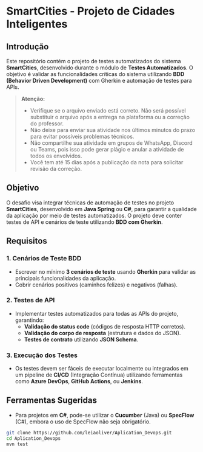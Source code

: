 # SmartCities - Projeto de Cidades Inteligentes

## Introdução

Este repositório contém o projeto de testes automatizados do sistema **SmartCities**, desenvolvido durante o módulo de **Testes Automatizados**. O objetivo é validar as funcionalidades críticas do sistema utilizando **BDD (Behavior Driven Development)** com Gherkin e automação de testes para APIs.

> **Atenção:**
>
> - Verifique se o arquivo enviado está correto. Não será possível substituir o arquivo após a entrega na plataforma ou a correção do professor.
> - Não deixe para enviar sua atividade nos últimos minutos do prazo para evitar possíveis problemas técnicos.
> - Não compartilhe sua atividade em grupos de WhatsApp, Discord ou Teams, pois isso pode gerar plágio e anular a atividade de todos os envolvidos.
> - Você tem até 15 dias após a publicação da nota para solicitar revisão da correção.

## Objetivo

O desafio visa integrar técnicas de automação de testes no projeto **SmartCities**, desenvolvido em **Java Spring** ou **C#**, para garantir a qualidade da aplicação por meio de testes automatizados. O projeto deve conter testes de API e cenários de teste utilizando **BDD com Gherkin**.

## Requisitos

### 1. Cenários de Teste BDD
- Escrever no mínimo **3 cenários de teste** usando **Gherkin** para validar as principais funcionalidades da aplicação.
- Cobrir cenários positivos (caminhos felizes) e negativos (falhas).

### 2. Testes de API
- Implementar testes automatizados para todas as APIs do projeto, garantindo:
  - **Validação do status code** (códigos de resposta HTTP corretos).
  - **Validação do corpo de resposta** (estrutura e dados do JSON).
  - **Testes de contrato** utilizando **JSON Schema**.

### 3. Execução dos Testes
- Os testes devem ser fáceis de executar localmente ou integrados em um pipeline de **CI/CD** (Integração Contínua) utilizando ferramentas como **Azure DevOps**, **GitHub Actions**, ou **Jenkins**.

## Ferramentas Sugeridas
- Para projetos em **C#**, pode-se utilizar o **Cucumber** (Java) ou **SpecFlow** (C#), embora o uso de SpecFlow não seja obrigatório.


```bash
git clone https://github.com/leiaoliver/Aplication_Devops.git
cd Aplication_Devops
mvn test

